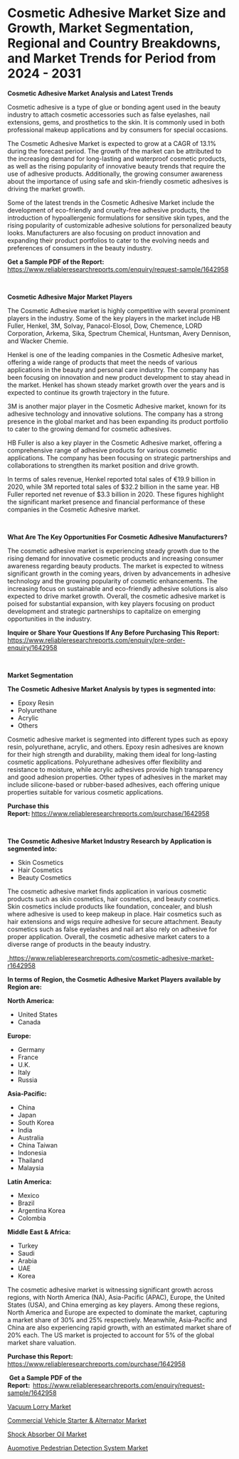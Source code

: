 <p><h1>Cosmetic Adhesive Market Size and Growth, Market Segmentation, Regional and Country Breakdowns, and Market Trends for Period from 2024 -  2031</h1></p><p><strong>Cosmetic Adhesive Market Analysis and Latest Trends</strong></p>
<p><p>Cosmetic adhesive is a type of glue or bonding agent used in the beauty industry to attach cosmetic accessories such as false eyelashes, nail extensions, gems, and prosthetics to the skin. It is commonly used in both professional makeup applications and by consumers for special occasions.</p><p>The Cosmetic Adhesive Market is expected to grow at a CAGR of 13.1% during the forecast period. The growth of the market can be attributed to the increasing demand for long-lasting and waterproof cosmetic products, as well as the rising popularity of innovative beauty trends that require the use of adhesive products. Additionally, the growing consumer awareness about the importance of using safe and skin-friendly cosmetic adhesives is driving the market growth.</p><p>Some of the latest trends in the Cosmetic Adhesive Market include the development of eco-friendly and cruelty-free adhesive products, the introduction of hypoallergenic formulations for sensitive skin types, and the rising popularity of customizable adhesive solutions for personalized beauty looks. Manufacturers are also focusing on product innovation and expanding their product portfolios to cater to the evolving needs and preferences of consumers in the beauty industry.</p></p>
<p><strong>Get a Sample PDF of the Report:&nbsp;</strong> <a href="https://www.reliableresearchreports.com/enquiry/request-sample/1642958">https://www.reliableresearchreports.com/enquiry/request-sample/1642958</a></p>
<p>&nbsp;</p>
<p><strong>Cosmetic Adhesive Major Market Players</strong></p>
<p><p>The Cosmetic Adhesive market is highly competitive with several prominent players in the industry. Some of the key players in the market include HB Fuller, Henkel, 3M, Solvay, Panacol-Elosol, Dow, Chemence, LORD Corporation, Arkema, Sika, Spectrum Chemical, Huntsman, Avery Dennison, and Wacker Chemie. </p><p>Henkel is one of the leading companies in the Cosmetic Adhesive market, offering a wide range of products that meet the needs of various applications in the beauty and personal care industry. The company has been focusing on innovation and new product development to stay ahead in the market. Henkel has shown steady market growth over the years and is expected to continue its growth trajectory in the future.</p><p>3M is another major player in the Cosmetic Adhesive market, known for its adhesive technology and innovative solutions. The company has a strong presence in the global market and has been expanding its product portfolio to cater to the growing demand for cosmetic adhesives.</p><p>HB Fuller is also a key player in the Cosmetic Adhesive market, offering a comprehensive range of adhesive products for various cosmetic applications. The company has been focusing on strategic partnerships and collaborations to strengthen its market position and drive growth.</p><p>In terms of sales revenue, Henkel reported total sales of €19.9 billion in 2020, while 3M reported total sales of $32.2 billion in the same year. HB Fuller reported net revenue of $3.3 billion in 2020. These figures highlight the significant market presence and financial performance of these companies in the Cosmetic Adhesive market.</p></p>
<p>&nbsp;</p>
<p><strong>What Are The Key Opportunities For Cosmetic Adhesive Manufacturers?</strong></p>
<p><p>The cosmetic adhesive market is experiencing steady growth due to the rising demand for innovative cosmetic products and increasing consumer awareness regarding beauty products. The market is expected to witness significant growth in the coming years, driven by advancements in adhesive technology and the growing popularity of cosmetic enhancements. The increasing focus on sustainable and eco-friendly adhesive solutions is also expected to drive market growth. Overall, the cosmetic adhesive market is poised for substantial expansion, with key players focusing on product development and strategic partnerships to capitalize on emerging opportunities in the industry.</p></p>
<p><strong>Inquire or Share Your Questions If Any Before Purchasing This Report:</strong> <a href="https://www.reliableresearchreports.com/enquiry/pre-order-enquiry/1642958">https://www.reliableresearchreports.com/enquiry/pre-order-enquiry/1642958</a></p>
<p>&nbsp;</p>
<p><strong>Market Segmentation</strong></p>
<p><strong>The Cosmetic Adhesive Market Analysis by types is segmented into:</strong></p>
<p><ul><li>Epoxy Resin</li><li>Polyurethane</li><li>Acrylic</li><li>Others</li></ul></p>
<p><p>Cosmetic adhesive market is segmented into different types such as epoxy resin, polyurethane, acrylic, and others. Epoxy resin adhesives are known for their high strength and durability, making them ideal for long-lasting cosmetic applications. Polyurethane adhesives offer flexibility and resistance to moisture, while acrylic adhesives provide high transparency and good adhesion properties. Other types of adhesives in the market may include silicone-based or rubber-based adhesives, each offering unique properties suitable for various cosmetic applications.</p></p>
<p><strong>Purchase this Report:&nbsp;</strong><a href="https://www.reliableresearchreports.com/purchase/1642958">https://www.reliableresearchreports.com/purchase/1642958</a></p>
<p>&nbsp;</p>
<p><strong>The Cosmetic Adhesive Market Industry Research by Application is segmented into:</strong></p>
<p><ul><li>Skin Cosmetics</li><li>Hair Cosmetics</li><li>Beauty Cosmetics</li></ul></p>
<p><p>The cosmetic adhesive market finds application in various cosmetic products such as skin cosmetics, hair cosmetics, and beauty cosmetics. Skin cosmetics include products like foundation, concealer, and blush where adhesive is used to keep makeup in place. Hair cosmetics such as hair extensions and wigs require adhesive for secure attachment. Beauty cosmetics such as false eyelashes and nail art also rely on adhesive for proper application. Overall, the cosmetic adhesive market caters to a diverse range of products in the beauty industry.</p></p>
<p><a href="https://www.reliableresearchreports.com/cosmetic-adhesive-market-r1642958">&nbsp;https://www.reliableresearchreports.com/cosmetic-adhesive-market-r1642958</a></p>
<p><strong>In terms of Region, the Cosmetic Adhesive Market Players available by Region are:</strong></p>
<p>
    <p> <strong> North America: </strong>
        <ul>
            <li>United States</li>
            <li>Canada</li>
        </ul>
        </p> 
    <p> <strong> Europe: </strong>
        <ul>
            <li>Germany</li>
            <li>France</li>
            <li>U.K.</li>
            <li>Italy</li>
            <li>Russia</li>
        </ul>
        </p> 
    <p> <strong> Asia-Pacific: </strong>
        <ul>
            <li>China</li>
            <li>Japan</li>
            <li>South Korea</li>
            <li>India</li>
            <li>Australia</li>
            <li>China Taiwan</li>
            <li>Indonesia</li>
            <li>Thailand</li>
            <li>Malaysia</li>
        </ul>
        </p> 
    <p> <strong> Latin America: </strong>
        <ul>
            <li>Mexico</li>
            <li>Brazil</li>
            <li>Argentina Korea</li>
            <li>Colombia</li>
        </ul>
        </p> 
    <p> <strong> Middle East & Africa: </strong>
        <ul>
            <li>Turkey</li>
            <li>Saudi</li>
            <li>Arabia</li>
            <li>UAE</li>
            <li>Korea</li>
        </ul>
    </p>
    </p>
<p><p>The cosmetic adhesive market is witnessing significant growth across regions, with North America (NA), Asia-Pacific (APAC), Europe, the United States (USA), and China emerging as key players. Among these regions, North America and Europe are expected to dominate the market, capturing a market share of 30% and 25% respectively. Meanwhile, Asia-Pacific and China are also experiencing rapid growth, with an estimated market share of 20% each. The US market is projected to account for 5% of the global market share valuation.</p></p>
<p><strong>Purchase this Report: </strong><a href="https://www.reliableresearchreports.com/purchase/1642958">https://www.reliableresearchreports.com/purchase/1642958</a></p>
<p>&nbsp;<strong>Get a Sample PDF of the Report:&nbsp;&nbsp;</strong><a href="https://www.reliableresearchreports.com/enquiry/request-sample/1642958">https://www.reliableresearchreports.com/enquiry/request-sample/1642958</a></p>
<p><strong></strong></p>
<p><p><a href="https://medium.com/@bryaneal908/insights-into-vacuum-lorry-market-share-and-competitive-landscape-for-period-from-2024-to-2031-108bdd169a62">Vacuum Lorry Market</a></p><p><a href="https://github.com/mahnoor2003/Market-Research-Report-List-5/blob/main/commercial-vehicle-starter-alternator-market.md">Commercial Vehicle Starter & Alternator Market</a></p><p><a href="https://medium.com/@paullawrence644/shock-absorber-oil-market-size-is-growing-at-cagr-of-13-and-this-report-covers-analysis-by-type-8c6e07488fe4">Shock Absorber Oil Market</a></p><p><a href="https://github.com/BryceTownsendr/Market-Research-Report-List-5/blob/main/auomotive-pedestrian-detection-system-market.md">Auomotive Pedestrian Detection System Market</a></p></p>